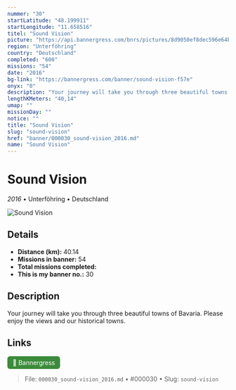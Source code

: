 ```yaml
---
nummer: "30"
startLatitude: "48.199911"
startLongitude: "11.658516"
titel: "Sound Vision"
picture: "https://api.bannergress.com/bnrs/pictures/8d9050ef8dec596e64b17a751c9ea9de"
region: "Unterföhring"
country: "Deutschland"
completed: "600"
missions: "54"
date: "2016"
bg-link: "https://bannergress.com/banner/sound-vision-f57e"
onyx: "0"
description: "Your journey will take you through three beautiful towns of Bavaria. Please enjoy the views and our historical towns."
lengthKMeters: "40,14"
umap: ""
missionDay: ""
notice: ""
title: "Sound Vision"
slug: "sound-vision"
href: "banner/000030_sound-vision_2016.md"
name: "Sound Vision"
---
```

# Sound Vision

*2016* • Unterföhring • Deutschland

![Sound Vision](https://api.bannergress.com/bnrs/pictures/8d9050ef8dec596e64b17a751c9ea9de)



## Details
- **Distance (km):** 40.14
- **Missions in banner:** 54
- **Total missions completed:** 
- **This is my banner no.:** 30



## Description
Your journey will take you through three beautiful towns of Bavaria. Please enjoy the views and our historical towns.



## Links
<a href="https://bannergress.com/banner/sound-vision-f57e" target="_blank" style="display:inline-block;margin-right:8px;padding:6px 12px;background:#3c8b3c;color:#fff;text-decoration:none;border-radius:6px;">🔗 Bannergress</a>



> File: `000030_sound-vision_2016.md` • #000030 • Slug: `sound-vision`

